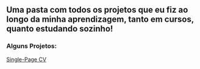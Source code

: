 ## Uma pasta com todos os projetos que eu fiz ao longo da minha aprendizagem, tanto em cursos, quanto estudando sozinho!

### Alguns Projetos:
<a href="https://roadmap.sh/projects/single-page-cv">Single-Page CV</a>
